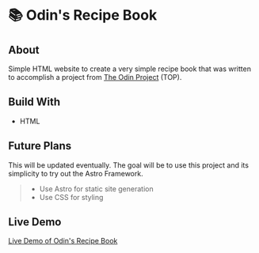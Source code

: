 # :books: Odin's Recipe Book

## About

Simple HTML website to create a very simple recipe book that was written to accomplish a project from [The Odin Project](https://www.theodinproject.com/) (TOP).

## Build With

- HTML

## Future Plans

This will be updated eventually. The goal will be to use this project and its simplicity to try out the Astro Framework.

> - Use Astro for static site generation
> - Use CSS for styling

## Live Demo

[Live Demo of Odin's Recipe Book](https://luinrandir.github.io/odin-recipes/)
